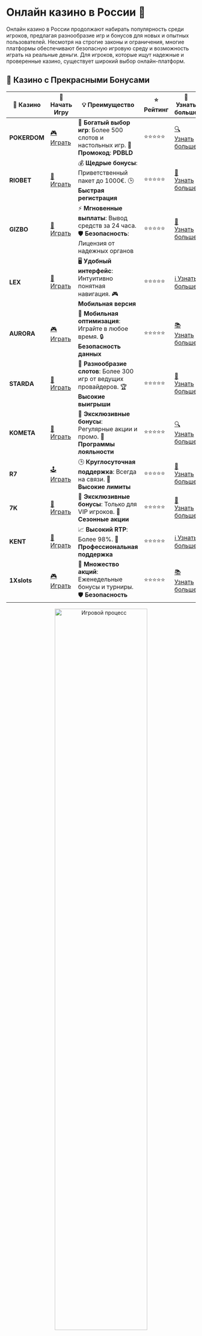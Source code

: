 # Онлайн казино в России 🎰

Онлайн казино в России продолжают набирать популярность среди игроков, предлагая разнообразие игр и бонусов для новых и опытных пользователей. Несмотря на строгие законы и ограничения, многие платформы обеспечивают безопасную игровую среду и возможность играть на реальные деньги. Для игроков, которые ищут надежные и проверенные казино, существует широкий выбор онлайн-платформ.

## 🌟 Казино с Прекрасными Бонусами

| 🎲 **Казино** | 🔗 **Начать Игру** | 💡 **Преимущество** | ⭐ **Рейтинг** | 🔗 **Узнать больше** |
|--------------|---------------------|---------------------|----------------|----------------------|
| **POKERDOM**  | [🎮 Играть](https://brandplay.link/4k77v2yx) | 🎉 **Богатый выбор игр**: Более 500 слотов и настольных игр. 🎁 **Промокод**: **PDBLD** | ⭐⭐⭐⭐⭐ | [🔍 Узнать больше](https://brandplay.link/4k77v2yx) |
| **RIOBET**    | [🎰 Играть](https://brandplay.link/7xBLTPyj) | 💰 **Щедрые бонусы**: Приветственный пакет до 1000€. 🕒 **Быстрая регистрация** | ⭐⭐⭐⭐⭐ | [📖 Узнать больше](https://brandplay.link/7xBLTPyj) |
| **GIZBO**     | [🎲 Играть](https://brandplay.link/bprXw4YV) | ⚡ **Мгновенные выплаты**: Вывод средств за 24 часа. 🛡️ **Безопасность**: Лицензия от надежных органов | ⭐⭐⭐⭐⭐ | [📝 Узнать больше](https://brandplay.link/bprXw4YV) |
| **LEX**       | [🤑 Играть](https://brandplay.link/zW4hdDFV) | 🖥️ **Удобный интерфейс**: Интуитивно понятная навигация. 🎮 **Мобильная версия** | ⭐⭐⭐⭐⭐ | [ℹ️ Узнать больше](https://brandplay.link/zW4hdDFV) |
| **AURORA**    | [🎮 Играть](https://10trafic-stat2.com/click/668546556bcc6313411604bd/6766/13032/subaccount) | 📱 **Мобильная оптимизация**: Играйте в любое время. 🔒 **Безопасность данных** | ⭐⭐⭐⭐⭐ | [📚 Узнать больше](https://10trafic-stat2.com/click/668546556bcc6313411604bd/6766/13032/subaccount) |
| **STARDА**    | [🎯 Играть](https://brandplay.link/fB7xwRFL) | 🎰 **Разнообразие слотов**: Более 300 игр от ведущих провайдеров. 🏆 **Высокие выигрыши** | ⭐⭐⭐⭐⭐ | [🔎 Узнать больше](https://brandplay.link/fB7xwRFL) |
| **KOMETA**    | [🎰 Играть](https://brandplay.link/8ZymQJV8) | 🎁 **Эксклюзивные бонусы**: Регулярные акции и промо. 🔄 **Программы лояльности** | ⭐⭐⭐⭐⭐ | [🔍 Узнать больше](https://brandplay.link/8ZymQJV8) |
| **R7**        | [🕹️ Играть](https://brandplay.link/bMd3Yjsw) | 🕒 **Круглосуточная поддержка**: Всегда на связи. 💸 **Высокие лимиты** | ⭐⭐⭐⭐⭐ | [📖 Узнать больше](https://brandplay.link/bMd3Yjsw) |
| **7K**        | [🎲 Играть](https://brandplay.link/BvQyFShp) | 🌟 **Эксклюзивные бонусы**: Только для VIP игроков. 🎉 **Сезонные акции** | ⭐⭐⭐⭐⭐ | [📝 Узнать больше](https://brandplay.link/BvQyFShp) |
| **KENT**      | [🤑 Играть](https://brandplay.link/Fv2WP3js) | 📈 **Высокий RTP**: Более 98%. 💼 **Профессиональная поддержка** | ⭐⭐⭐⭐⭐ | [ℹ️ Узнать больше](https://brandplay.link/Fv2WP3js) |
| **1Xslots**   | [🎮 Играть](https://brandplay.link/hSB1khtr) | 🎉 **Множество акций**: Еженедельные бонусы и турниры. 🛡️ **Безопасность** | ⭐⭐⭐⭐⭐ | [📚 Узнать больше](https://brandplay.link/hSB1khtr) |

<div align="center"> <img src="https://i.pinimg.com/originals/1d/b3/25/1db325483acbe642c6d4e6fdd73a4988.gif" alt="Игровой процесс" width="70%"> </div>
---

## 🚀 Быстрые Выигрыши и Поддержка

| 🎲 **Казино** | 🔗 **Начать Игру** | 💡 **Преимущество** | ⭐ **Рейтинг** | 🔗 **Узнать больше** |
|--------------|---------------------|---------------------|----------------|----------------------|
| **GAMA**      | [🎯 Играть](https://brandplay.link/j6NMKsDz) | 🔍 **Интуитивный интерфейс**: Легкость использования. 🏅 **Престижные турниры** | ⭐⭐⭐⭐☆ | [🔎 Узнать больше](https://brandplay.link/j6NMKsDz) |
| **ONION**     | [🎰 Играть](https://brandplay.link/zBGRVpQ9) | 🤑 **Низкие ставки**: Идеально для начинающих. 🔄 **Быстрые выводы** | ⭐⭐⭐⭐☆ | [🔍 Узнать больше](https://brandplay.link/zBGRVpQ9) |
| **ЧЕМПИОН**   | [🕹️ Играть](https://temon-gter.cfd/go/lRq?p80412p304504pcc44t17455) | 🏅 **Лояльная программа**: Награды за активность. 🎁 **Ежемесячные бонусы** | ⭐⭐⭐⭐☆ | [📖 Узнать больше](https://temon-gter.cfd/go/lRq?p80412p304504pcc44t17455) |
| **VAVADA**    | [🎲 Играть](https://vavadapartner.pro/?promo=ea5c9275-6854-4505-94fc-95ab18221945-linkb2) | 🚀 **Быстрая регистрация**: Начните играть мгновенно. 🔐 **Безопасные транзакции** | ⭐⭐⭐⭐☆ | [📝 Узнать больше](https://vavadapartner.pro/?promo=ea5c9275-6854-4505-94fc-95ab18221945-linkb2) |
| **FRIENDS**   | [🤑 Играть](https://gofriends.mba/linkb2) | 🤝 **Социальные игры**: Играйте с друзьями. 🌐 **Мультиплатформенность** | ⭐⭐⭐⭐☆ | [ℹ️ Узнать больше](https://gofriends.mba/linkb2) |
| **1WIN**      | [🎮 Играть](https://brandplay.link/smXVpBbG) | 🏆 **Спортивные ставки**: Широкий выбор видов спорта. 💵 **Высокие коэффициенты** | ⭐⭐⭐⭐☆ | [📚 Узнать больше](https://brandplay.link/smXVpBbG) |
| **DRIP**      | [🎯 Играть](https://drp-ircp01.com/c07e6a3db) | 🌐 **Инновационные игры**: Новейшие игровые технологии. 🛡️ **Высокая безопасность** | ⭐⭐⭐⭐☆ | [🔎 Узнать больше](https://drp-ircp01.com/c07e6a3db) |
| **JOYCASINO** | [🎰 Играть](https://rpc30.call2me.pro/?/ru/registration?apkpop=0&partner=p24970p3291217pc98f) | 🎁 **Приятные бонусы**: Ежедневные акции и подарки. 🕹️ **Разнообразие игр** | ⭐⭐⭐⭐☆ | [🔍 Узнать больше](https://rpc30.call2me.pro/?/ru/registration?apkpop=0&partner=p24970p3291217pc98f) |
| **PLAYFORTUNA** | [🎮 Играть](https://fortunapromo.net/alt/playfortuna/registration?0dc4a9362a71feb7e3f165fb8e766f70) | 🎉 **Регулярные акции**: Бонусы, фриспины и многое другое. 🏅 **Турниры** | ⭐⭐⭐⭐☆ | [📚 Узнать больше](https://fortunapromo.net/alt/playfortuna/registration?0dc4a9362a71feb7e3f165fb8e766f70) |
| **SYKAA**     | [🤑 Играть](https://s-two-way.com/?source=linkb2&pid=30697) | 💸 **Доступные ставки**: Идеально для новичков. 🎁 **Щедрые бонусы** | ⭐⭐⭐⭐☆ | [🔍 Узнать больше](https://s-two-way.com/?source=linkb2&pid=30697) |

<div align="center"> <img src="https://i.pinimg.com/originals/1d/b3/25/1db325483acbe642c6d4e6fdd73a4988.gif" alt="Игровой процесс" width="70%"> </div>

![Онлайн казино в России](https://i.pinimg.com/originals/a9/29/6e/a9296ea1cf6a7c20a985e593451f0323.png)

## Почему стоит выбрать онлайн казино в России? 🇷🇺

1. **Большой выбор игр** 🎮  
   Онлайн казино предлагают широкий ассортимент игр — от классических слотов до современных видеослотов и игр с живыми дилерами. Это дает возможность каждому найти что-то на свой вкус.

2. **Удобство игры** 🖥️  
   Играть в казино можно не только с компьютера, но и с мобильных устройств, что делает процесс игры удобным и доступным в любой момент.

3. **Бонусы и акции** 🎁  
   Множество онлайн казино в России предлагают разнообразные бонусы за регистрацию, фриспины и бонусы на депозит. Это даёт новичкам отличный старт и шанс выигрывать без дополнительных вложений.

4. **Безопасность и надежность** 🔒  
   Важно выбирать лицензированные и проверенные казино, которые обеспечивают безопасность данных и честность игры. Регулярные проверки и сертификация игр помогают поддерживать доверие игроков.

### Какие казино доступны для игроков в России? 🇷🇺

1. **Pokerdom** 🃏  
   Одно из самых популярных онлайн казино в России. Предлагает бонусы, турниры и большую коллекцию игр, включая слоты, покер и рулетку. Играйте с комфортом на ПК и мобильных устройствах.

2. **Riobet** 🎰  
   В Riobet можно найти широкий выбор слотов от ведущих производителей, а также игру с живыми дилерами. Бонусы за регистрацию и регулярные акции делают казино привлекательным для новых игроков.

3. **Gizbo** 💸  
   Популярное онлайн казино с множеством слотов и бонусных предложений. Gizbo активно работает с крупными провайдерами игр и предлагает игрокам отличные условия для игры на деньги.

4. **LEX** 🎲  
   Казино с разнообразными игровыми автоматами и настольными играми. Регулярные акции и бонусы для новых и постоянных игроков. Отличное место для любителей игр с живыми дилерами.

5. **Starda** 🌟  
   Starda — это надежное онлайн казино с большим выбором слотов, игр с живыми дилерами и бонусами. Новичкам предлагаются бонусы за регистрацию, а также возможность попробовать игры в демо-режиме.

6. **Kometa** 🚀  
   Комета предлагает игрокам уникальные бонусы и широкий выбор игр. Это казино привлекает внимание интересными предложениями для новых игроков.

7. **R7** 💰  
   В R7 можно найти различные бонусы за регистрацию, которые можно использовать для игры на реальные деньги. Казино предлагает качественные слоты и настольные игры.

8. **7K** 💎  
   Онлайн казино с большим выбором слотов и бонусами для новых игроков. 7K предлагает регулярные акции и турниры, а также интересные предложения для постоянных игроков.

9. **Kent** 🏆  
   В Kent представлены игровые автоматы от известных производителей, а также бонусы за регистрацию, которые дают возможность начать игру без риска потери своих средств.

## Как выбрать онлайн казино в России? 🧐

1. **Проверьте лицензию** 🔏  
   Важно, чтобы казино имело действующую лицензию и соответствовало законодательству. Это гарантирует честность игр и безопасность данных.

2. **Посмотрите на репутацию** 🌟  
   Изучите отзывы игроков и форумы, чтобы понять, насколько надежна платформа. Казино с хорошей репутацией обеспечат честную игру и быстрые выплаты.

3. **Бонусы и акции** 🎉  
   Многие казино предлагают бонусы за регистрацию и депозиты. Сравните предложения и выберите казино с наиболее выгодными условиями для новичков.

4. **Мобильная версия** 📱  
   Убедитесь, что казино имеет мобильную версию или приложение, чтобы играть в любом месте и в любое время.

## Преимущества онлайн казино в России 🇷🇺

1. **Доступность** 🕒  
   Онлайн казино доступны 24/7, и вы можете играть в любое время, не выходя из дома.

2. **Широкий выбор игр** 🎰  
   Казино предлагают разнообразные игры, включая слоты, покер, рулетку, блэкджек и другие популярные игры.

3. **Бонусы и бесплатные вращения** 🎁  
   За регистрацию и депозиты игроки могут получить дополнительные бонусы и фриспины, что делает игру более выгодной.

### Какие игры доступны в онлайн казино? 🎮

- **Слоты**: Одна из самых популярных категорий, включая классические и видеослоты.
- **Игры с живыми дилерами**: Рулетка, баккара, покер, которые проходят в реальном времени с профессиональными дилерами.
- **Настольные игры**: Блэкджек, покер и другие настольные игры с возможностью сыграть против других игроков или казино.
- **Лотереи и кено**: Простые игры, в которые можно играть с минимальными ставками и шансом на большие выигрыши.

### Заключение 🌟

Онлайн казино в России предоставляют отличную возможность для игроков попробовать свои силы в различных играх, от слотов до покера и рулетки. Выбирая казино, важно обращать внимание на лицензию, отзывы игроков и бонусные предложения. Не забывайте проверять условия вывода средств и отыгрыша бонусов, чтобы избежать неприятных ситуаций. Удачи в игре! 🍀
